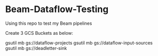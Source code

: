 # Beam-Dataflow-Testing
Using this repo to test my Beam pipelines

Create 3 GCS Buckets as below:

gsutil mb gs://dataflow-projects
gsutil mb gs://dataflow-input-sources
gsutil mb gs://deadletter-sink
